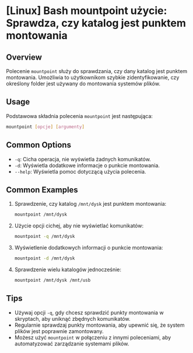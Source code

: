 # [Linux] Bash mountpoint użycie: Sprawdza, czy katalog jest punktem montowania

## Overview
Polecenie `mountpoint` służy do sprawdzania, czy dany katalog jest punktem montowania. Umożliwia to użytkownikom szybkie zidentyfikowanie, czy określony folder jest używany do montowania systemów plików.

## Usage
Podstawowa składnia polecenia `mountpoint` jest następująca:

```bash
mountpoint [opcje] [argumenty]
```

## Common Options
- `-q`: Cicha operacja, nie wyświetla żadnych komunikatów.
- `-d`: Wyświetla dodatkowe informacje o punkcie montowania.
- `--help`: Wyświetla pomoc dotyczącą użycia polecenia.

## Common Examples
1. Sprawdzenie, czy katalog `/mnt/dysk` jest punktem montowania:

   ```bash
   mountpoint /mnt/dysk
   ```

2. Użycie opcji cichej, aby nie wyświetlać komunikatów:

   ```bash
   mountpoint -q /mnt/dysk
   ```

3. Wyświetlenie dodatkowych informacji o punkcie montowania:

   ```bash
   mountpoint -d /mnt/dysk
   ```

4. Sprawdzenie wielu katalogów jednocześnie:

   ```bash
   mountpoint /mnt/dysk /mnt/usb
   ```

## Tips
- Używaj opcji `-q`, gdy chcesz sprawdzić punkty montowania w skryptach, aby uniknąć zbędnych komunikatów.
- Regularnie sprawdzaj punkty montowania, aby upewnić się, że system plików jest poprawnie zamontowany.
- Możesz użyć `mountpoint` w połączeniu z innymi poleceniami, aby automatyzować zarządzanie systemami plików.